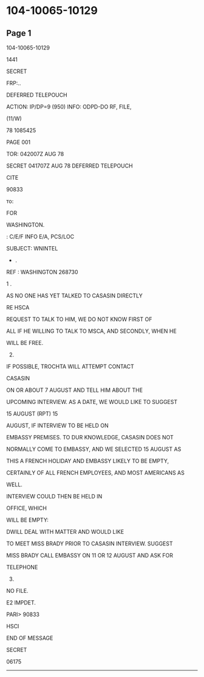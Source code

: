# 104-10065-10129

## Page 1

104-10065-10129

1441

SECRET

FRP:..

DEFERRED TELEPOUCH

ACTION: IP/DP=9 (950) INFO: ODPD-DO RF, FILE,

(11/W)

78 1085425

PAGE 001

TOR: 042007Z AUG 78

SECRET 041707Z AUG 78 DEFERRED TELEPOUCH

CITE

90833

то:

FOR

WASHINGTON.

: C/E/F INFO E/A, PCS/LOC

SUBJECT: WNINTEL

- .

REF : WASHINGTON 268730

1 .

AS NO ONE HAS YET TALKED TO CASASIN DIRECTLY

RE HSCA

REQUEST TO TALK TO HIM, WE DO NOT KNOW FIRST OF

ALL IF HE WILLING TO TALK TO MSCA, AND SECONDLY, WHEN HE

WILL BE FREE.

2.

IF POSSIBLE, TROCHTA WILL ATTEMPT CONTACT

CASASIN

ON OR ABOUT 7 AUGUST AND TELL HIM ABOUT THE

UPCOMING INTERVIEW. AS A DATE, WE WOULD LIKE TO SUGGEST

15 AUGUST (RPT) 15

AUGUST, IF INTERVIEW TO BE HELD ON

EMBASSY PREMISES. TO DUR KNOWLEDGE, CASASIN DOES NOT

NORMALLY COME TO EMBASSY, AND WE SELECTED 15 AUGUST AS

THIS A FRENCH HOLIDAY AND EMBASSY LIKELY TO BE EMPTY,

CERTAINLY OF ALL FRENCH EMPLOYEES, AND MOST AMERICANS AS

WELL.

INTERVIEW COULD THEN BE HELD IN

OFFICE, WHICH

WILL BE EMPTY:

DWILL DEAL WITH MATTER AND WOULD LIKE

TO MEET MISS BRADY PRIOR TO CASASIN INTERVIEW. SUGGEST

MISS BRADY CALL EMBASSY ON 11 OR 12 AUGUST AND ASK FOR

TELEPHONE

3.

NO FILE.

E2 IMPDET.

PARI> 90833

HSCI

END OF MESSAGE

SECRET

06175

---

